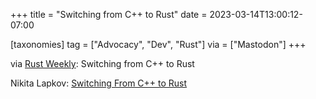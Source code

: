 +++
title = "Switching from C++ to Rust"
date = 2023-03-14T13:00:12-07:00

[taxonomies]
tag = ["Advocacy", "Dev", "Rust"]
via = ["Mastodon"]
+++

via [Rust Weekly](https://mastodon.social/@rust_discussions/110019206049504038): Switching from C++ to Rust

<!-- more -->

Nikita Lapkov: [Switching From C++ to Rust](https://laplab.me/posts/switching-from-cpp-to-rust/)
